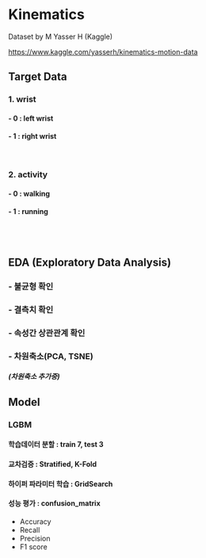 # Kinematics
Dataset by M Yasser H (Kaggle)

https://www.kaggle.com/yasserh/kinematics-motion-data



## Target Data

### 1. wrist
#### - 0 : left wrist
#### - 1 : right wrist

</br>

### 2. activity
#### - 0 : walking
#### - 1 : running

</br>

</br>

## EDA (Exploratory Data Analysis)
### - 불균형 확인
### - 결측치 확인
### - 속성간 상관관계 확인
### - 차원축소(PCA, TSNE)
##### (차원축소 추가중)


## Model
### LGBM
#### 학습데이터 분할 : train 7, test 3
#### 교차검증 : Stratified, K-Fold
#### 하이퍼 파라미터 학습 : GridSearch
#### 성능 평가 : confusion_matrix
- Accuracy
- Recall
- Precision
- F1 score

